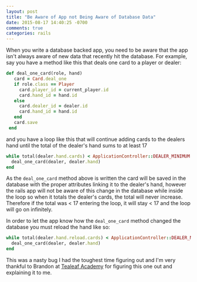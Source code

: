 ```yaml
---
layout: post
title: "Be Aware of App not Being Aware of Database Data"
date: 2015-08-17 14:40:25 -0700
comments: true
categories: rails
---
```

When you write a database backed app, you need to be aware that the app isn't always aware
of new data that recently hit the database. For example,<!--more--> say you have a
method like this that deals one card to a player or dealer:

```ruby
def deal_one_card(role, hand)
   card = Card.deal_one
   if role.class == Player
     card.player_id = current_player.id
     card.hand_id = hand.id
   else
     card.dealer_id = dealer.id
     card.hand_id = hand.id
   end
   card.save
 end
```

and you have a loop like this that will continue adding cards to the dealers hand until
the total of the dealer's hand sums to at least 17

```ruby
while total(dealer.hand.cards) < ApplicationController::DEALER_MINIMUM
  deal_one_card(dealer, dealer.hand)
end

```

As the ```deal_one_card``` method above is written the card will be saved in the
database with the proper attributes linking it to the dealer's hand,
however the rails app will not be aware of this change in the database while inside the loop
so when it totals the dealer's cards, the total will never increase. Therefore if the total was < 17
entering the loop, it will stay < 17 and the loop will go on infinitely.

In order to let the app know how the ```deal_one_card``` method changed the database
you must reload the hand like so:

```ruby
while total(dealer.hand.reload.cards) < ApplicationController::DEALER_MINIMUM
  deal_one_card(dealer, dealer.hand)
end

```
This was a nasty bug I had the toughest time figuring out and I'm very thankful to Brandon
at <a href="http://gotealeaf.com/">Tealeaf Academy</a> for figuring this one out and explaining it to me.

